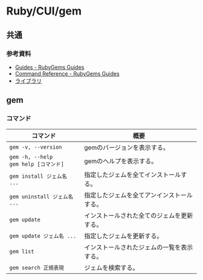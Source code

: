 # Ruby/CUI/gem

## 共通

### 参考資料

- [Guides - RubyGems Guides](https://guides.rubygems.org/)
- [Command Reference - RubyGems Guides](https://guides.rubygems.org/command-reference/#gem-update)
- [ライブラリ](https://www.ruby-lang.org/ja/libraries/)

## gem

### コマンド

| コマンド             | 概要                        |
| -------------------- | --------------------------- |
| `gem -v, --version` | gemのバージョンを表示する。 |
| `gem -h, --help`<br />`gem help [コマンド]` | gemのヘルプを表示する。 |
| `gem install ジェム名 ...` | 指定したジェムを全てインストールする。 |
| `gem uninstall ジェム名 ...` | 指定したジェムを全てアンインストールする。 |
| `gem update` | インストールされた全てのジェムを更新する。 |
| `gem update ジェム名 ...` | 指定したジェムを更新する。 |
| `gem list` | インストールされたジェムの一覧を表示する。 |
| `gem search 正規表現` | ジェムを検索する。 |
